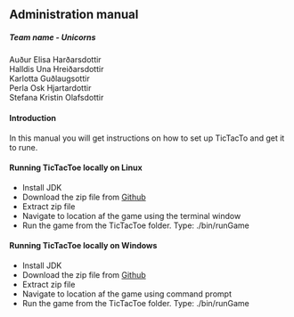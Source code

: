 ## Administration manual

##### Team name - Unicorns
Auður Elisa Harðarsdottir  
Halldis Una Hreiðarsdottir  
Karlotta Guðlaugsottir  
Perla Osk Hjartardottir  
Stefana Kristin Olafsdottir  

#### Introduction
In this manual you will get instructions on how to set up TicTacTo and get it to rune.

#### Running TicTacToe locally on Linux
* Install JDK
* Download the zip file from [Github](https://github.com/UnicornsHR/TicTacTo)
* Extract zip file
* Navigate to location af the game using the terminal window
* Run the game from the TicTacToe folder. Type: ./bin/runGame


#### Running TicTacToe locally on Windows
* Install JDK
* Download the zip file from [Github](https://github.com/UncornsHR/TicTacTo)
* Extract zip file
* Navigate to location af the game using command prompt
* Run the game from the TicTacToe folder. Type: ./bin/runGame

